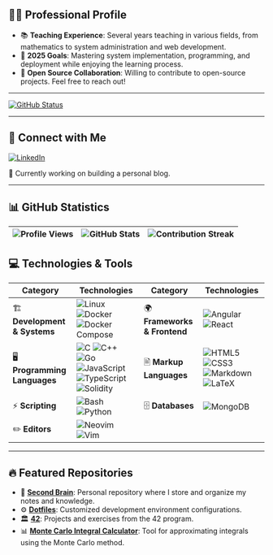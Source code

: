 ## 👨‍🏫 Professional Profile

- 📚 **Teaching Experience**: Several years teaching in various fields, from mathematics to system administration and web development.
- 🎯 **2025 Goals**: Mastering system implementation, programming, and deployment while enjoying the learning process.
- 🤝 **Open Source Collaboration**: Willing to contribute to open-source projects. Feel free to reach out!

---
<a href="https://github.com/aletheios42"><img alt="GitHub Status" src="https://github-readme-stats.vercel.app/api/top-langs/?username=aletheios42&&layout=compact"/></a>

--- 
## 🔗 Connect with Me  

[![LinkedIn](https://img.shields.io/badge/LinkedIn-%230A66C2.svg?style=for-the-badge&logo=linkedin&logoColor=white)](https://www.linkedin.com/in/alejandro-pintos-alcarazo-5b750b315/)  

📌 Currently working on building a personal blog.

---
## 📊 GitHub Statistics  

| ![Profile Views](https://komarev.com/ghpvc/?username=Aletheios42) | ![GitHub Stats](https://github-readme-stats.vercel.app/api?username=Aletheios42&theme=light&hide_border=false&include_all_commits=true&count_private=true) | ![Contribution Streak](https://github-readme-streak-stats.herokuapp.com/?user=Aletheios42&theme=light&hide_border=false) |
|---|---|---|


## 💻 Technologies & Tools  

| **Category**       | **Technologies** | **Category**       | **Technologies** |
|--------------------|-----------------|--------------------|-----------------|
| 🏗️ **Development & Systems** | ![Linux](https://img.shields.io/badge/Linux-%23FCC624.svg?style=for-the-badge&logo=linux&logoColor=black) ![Docker](https://img.shields.io/badge/docker-%230db7ed.svg?style=for-the-badge&logo=docker&logoColor=white) ![Docker Compose](https://img.shields.io/badge/docker_compose-%230db7ed.svg?style=for-the-badge&logo=docker&logoColor=white) | 🌍 **Frameworks & Frontend** | ![Angular](https://img.shields.io/badge/angular-%23DD0031.svg?style=for-the-badge&logo=angular&logoColor=white) ![React](https://img.shields.io/badge/react-%2320232a.svg?style=for-the-badge&logo=react&logoColor=%2361DAFB) |
| 🖥️ **Programming Languages** | ![C](https://img.shields.io/badge/c-%2300599C.svg?style=for-the-badge&logo=c&logoColor=white) ![C++](https://img.shields.io/badge/c++-%2300599C.svg?style=for-the-badge&logo=c%2B%2B&logoColor=white) ![Go](https://img.shields.io/badge/go-%2300ADD8.svg?style=for-the-badge&logo=go&logoColor=white) ![JavaScript](https://img.shields.io/badge/javascript-%23323330.svg?style=for-the-badge&logo=javascript&logoColor=%23F7DF1E) ![TypeScript](https://img.shields.io/badge/typescript-%23007ACC.svg?style=for-the-badge&logo=typescript&logoColor=white) ![Solidity](https://img.shields.io/badge/solidity-%23363636.svg?style=for-the-badge&logo=solidity&logoColor=white) | 🖹 **Markup Languages** | ![HTML5](https://img.shields.io/badge/html5-%23E34F26.svg?style=for-the-badge&logo=html5&logoColor=white) ![CSS3](https://img.shields.io/badge/css3-%231572B6.svg?style=for-the-badge&logo=css3&logoColor=white) ![Markdown](https://img.shields.io/badge/markdown-%23000000.svg?style=for-the-badge&logo=markdown&logoColor=white) ![LaTeX](https://img.shields.io/badge/LaTeX-%23008080.svg?style=for-the-badge&logo=latex&logoColor=white) |
| ⚡ **Scripting** | ![Bash](https://img.shields.io/badge/bash-%23121011.svg?style=for-the-badge&logo=gnu-bash&logoColor=white) ![Python](https://img.shields.io/badge/python-3670A0?style=for-the-badge&logo=python&logoColor=ffdd54) | 🗄️ **Databases** | ![MongoDB](https://img.shields.io/badge/mongodb-%2347A248.svg?style=for-the-badge&logo=mongodb&logoColor=white) |
| ✏️ **Editors** | ![Neovim](https://img.shields.io/badge/neovim-%2300A77E.svg?style=for-the-badge&logo=neovim&logoColor=white) ![Vim](https://img.shields.io/badge/vim-%23019733.svg?style=for-the-badge&logo=vim&logoColor=white) | | |

---

## 🔥 Featured Repositories  

- 🧠 [**Second Brain**](https://github.com/Aletheios42/second-brain): Personal repository where I store and organize my notes and knowledge.  
- ⚙️ [**Dotfiles**](https://github.com/Aletheios42/dotfiles): Customized development environment configurations.  
- 🏛️ [**42**](https://github.com/Aletheios42/42): Projects and exercises from the 42 program.  
- 📊 [**Monte Carlo Integral Calculator**](https://github.com/Aletheios42/Calculadora-MonteCarlo): Tool for approximating integrals using the Monte Carlo method.
